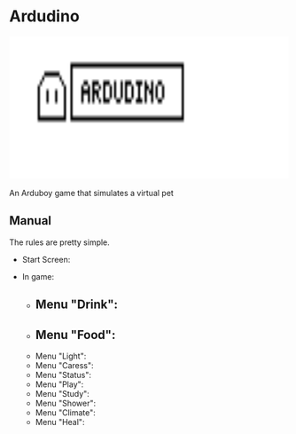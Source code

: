 # Ardudino
<img src="/assets/banner.png" data-canonical-src="/assets/banner.png" width="700" height="257" />

An Arduboy game that simulates a virtual pet

## Manual

The rules are pretty simple.

* Start Screen:
  
* In game:
  * Menu "Drink":
      - 
  * Menu "Food":
      -
  * Menu "Light": 
  * Menu "Caress": 
  * Menu "Status": 
  * Menu "Play": 
  * Menu "Study": 
  * Menu "Shower": 
  * Menu "Climate": 
  * Menu "Heal": 

